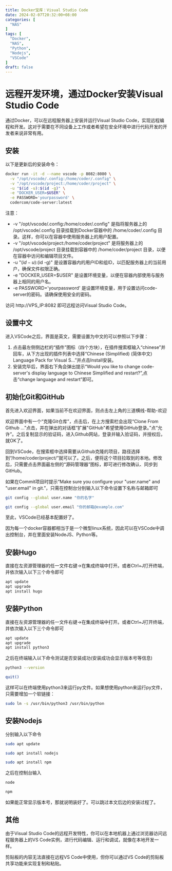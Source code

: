 ```yaml
---
title: Docker宝库：Visual Studio Code
date: 2024-02-07T20:32:00+08:00
categories: [
  "NAS"
]
tags: [
  "Docker",
  "NAS",
  "Python",
  "Nodejs",
  "VSCode"
]
draft: false
---
```


# 远程开发环境，通过Docker安装Visual Studio Code

通过Docker，可以在远程服务器上安装并运行Visual Studio Code，实现远程编程和开发。这对于需要在不同设备上工作或者希望在安全环境中进行代码开发的开发者来说非常有用。

## 安装

以下是更新后的安装命令：

```bash
docker run -it -d --name vscode -p 8082:8080 \
  -v "/opt/vscode/.config:/home/coder/.config" \
  -v "/opt/vscode/project:/home/coder/project" \
  -u "$(id -u):$(id -g)" \
  -e "DOCKER_USER=$USER" \
  -e PASSWORD='yourpassword' \
  codercom/code-server:latest
```

注意：

* -v "/opt/vscode/.config:/home/coder/.config" 是指将服务器上的 /opt/vscode/.config 目录挂载到Docker容器中的 /home/coder/.config 目录。这样，你可以在容器中使用服务器上的用户配置。
* -v "/opt/vscode/project:/home/coder/project" 是将服务器上的 /opt/vscode/project 目录挂载到容器中的 /home/coder/project 目录，以便在容器中访问和编辑项目文件。
* -u "$(id -u):$(id -g)" 是设置容器内的用户ID和组ID，以匹配服务器上的当前用户，确保文件权限正确。
* -e "DOCKER_USER=$USER" 是设置环境变量，以便在容器内部使用与服务器上相同的用户名。
* -e PASSWORD='yourpassword' 是设置环境变量，用于设置访问code-server的密码。请确保使用安全的密码。

访问 http://VPS_IP:8082 即可远程访问Visual Studio Code。

## 设置中文

进入VSCode之后，界面是英文，需要设置为中文的可以参照以下步骤：

1. 点击最左侧侧边栏的“插件”图标（四个方块），在插件搜索框输入“chinese”并回车，从下方出现的插件列表中选择“Chinese (Simplified) (简体中文) Language Pack for Visual S...”并点击Install安装。
2. 安装完毕后，界面右下角会弹出提示“Would you like to change code-server's display language to Chinese Simplified and restart?”,点击“change language and restart”即可。


## 初始化Git和GitHub
首先进入欢迎界面，如果当前不在欢迎界面，则点击左上角的三道横线-帮助-欢迎

欢迎界面中有一个“克隆Git仓库”，点击后，在上方搜索栏会出现“Clone From Github ...”点击，并在弹出的对话框“扩展"GitHub"希望使用GitHub登录。”点“允许”。之后复制显示的验证码，进入Github网站，登录并输入验证码，并授权后，就OK了。

回到VSCode，在搜索框中选择需要从Github克隆的项目，路径选择到“/home/coder/project/”就可以了。之后，便将这个项目拉取到的本地。修改后，只需要点击界面最左侧的“源码管理器”图标，即可进行修改确认、同步到GitHub。

如果在Commit项目时提示“Make sure you configure your "user.name" and "user.email" in git.”，只需在控制台分别输入以下命令设置下名称与邮箱即可
```bash
git config --global user.name "你的名字"

git config --global user.email "你的邮箱@example.com"
```

至此，VSCode已经基本配置好了。

因为每一个docker容器都相当于是一个微型linux系统，因此可以在VSCode中调出控制台，并在里面安装NodeJS、Python等。

## 安装Hugo
直接在左资源管理器的任一文件右键->在集成终端中打开。或者Ctrl+J打开终端，并依次输入以下三个命令即可
```bash
apt update
apt upgrade
apt install hugo
```

## 安装Python
直接在左资源管理器的任一文件右键->在集成终端中打开。或者Ctrl+J打开终端，并依次输入以下三个命令即可
```bash
apt update
apt upgrade
apt install python3
```
之后在终端输入以下命令测试是否安装成功(安装成功会显示版本号等信息)
```bash
python3 --version

quit()
```
这样可以在终端使用python3来运行py文件。如果想使用python来运行py文件，只需要增加一个软链接：
```bash
sudo ln -s /usr/bin/python3 /usr/bin/python
```

## 安装Nodejs
分别输入以下命令
```bash
sudo apt update

sudo apt install nodejs

sudo apt install npm
```
之后在控制台输入
```bash
node

npm
```
如果能正常显示版本号，那就说明装好了。可以跳过本文后边的安装过程了。

## 其他

由于Visual Studio Code的远程开发特性，你可以在本地机器上通过浏览器访问远程服务器上的VS Code实例，进行代码编辑、运行和调试，就像在本地开发一样。

剪贴板的内容无法直接在远程VS Code中使用，但你可以通过VS Code的剪贴板共享功能来实现复制和粘贴。



